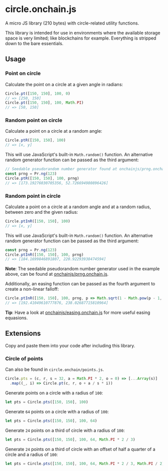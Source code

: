# circle.onchain.js
A micro JS library (210 bytes) with circle-related utility functions.

This library is intended for use in environments where the available storage
space is very limited; like blockchains for example. Everything is stripped down
to the bare essentials.

## Usage

### Point on circle
Calculate the point on a circle at a given angle in radians:

```js
Circle.pt([150, 150], 100, 0)
// => [250, 150]
Circle.pt([150, 150], 100, Math.PI)
// => [50, 150]
```

### Random point on circle
Calculate a point on a circle at a random angle:

```js
Circle.ptR([150, 150], 100)
// => [x, y]
```

This will use JavaScript's built-in `Math.random()` function. An alternative
random generator function can be passed as the third argument:

```js
// Seedable pseudorandom number generator found at onchainjs/prng.onchain.js:
const prng = Pr.ng(123)
Circle.ptR([150, 150], 100, prng)
// => [173.19276030705356, 52.726694980896426]
```

### Random point in circle
Calculate a point on a circle at a random angle and at a random radius, between
zero and the given radius:

```js
Circle.ptInR([150, 150], 100)
// => [x, y]
```

This will use JavaScript's built-in `Math.random()` function. An alternative
random generator function can be passed as the third argument:

```js
const prng = Pr.ng(123)
Circle.ptInR([150, 150], 100, prng)
// => [184.1699846891807, 220.92293938474594]
```

**Note**: The seedable pseudorandom number generator used in the example above,
can be found at
[onchainjs/prng.onchain.js](https://github.com/onchainjs/prng.onchain.js).

Additionally, an easing function can be passed as the fourth argument to create
a non-linear falloff:

```js
Circle.ptInR([150, 150], 100, prng, p => Math.sqrt(1 - Math.pow(p - 1, 2)))
// => [192.41049610777876, 238.02687715810964]
```

**Tip**: Have a look at
[onchainjs/easing.onchain.js](https://github.com/onchainjs/easing.onchain.js)
for more useful easing equasions.

## Extensions
Copy and paste them into your code after including this library.

### Circle of points
Can also be found in `circle.onchain/points.js`.

```js
Circle.pts = (c, r, s = 32, a = Math.PI * 2, o = 0) => [...Array(s)]
  .map((_, i) => Circle.pt(c, r, o + a / s * i))
```

Generate points on a circle with a radius of `100`:

```js
let pts = Circle.pts([150, 150], 100)
```

Generate `64` points on a circle with a radius of `100`:

```js
let pts = Circle.pts([150, 150], 100, 64)
```

Generate `24` points on a third of circle with a radius of `100`:

```js
let pts = Circle.pts([150, 150], 100, 64, Math.PI * 2 / 3)
```

Generate `24` points on a third of circle with an offset of half a quarter of a
circle and a radius of `100`:

```js
let pts = Circle.pts([150, 150], 100, 64, Math.PI * 2 / 3, Math.PI / 2)
```
